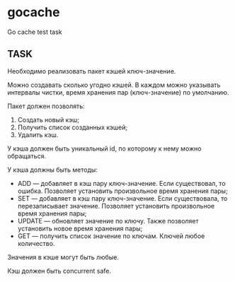 # gocache
Go cache test task

## TASK
Необходимо реализовать пакет кэшей ключ-значение.

Можно создавать сколько угодно кэшей. В каждом можно указывать интервалы чистки, время хранения пар (ключ-значение) по умолчанию.

Пакет должен позволять:
1. Создать новый кэш;
1. Получить список созданных кэшей;
1. Удалить кэш.

У кэша должен быть уникальный id, по которому к нему можно обращаться.

У кэша должны быть методы:
* ADD — добавляет в кэш пару ключ-значение. Если существовал, то ошибка. Позволяет установить произвольное время хранения пары;
* SET — добавляет в кэш пару ключ-значение. Если существовала, то перезаписывает значение. Позволяет установить произвольное время хранения пары;
* UPDATE — обновляет значение по ключу. Также позволяет установить новое время хранения пары;
* GET — получить список значение по ключам. Ключей любое количество.

Значения в кэше могут быть любые.

Кэш должен быть concurrent safe.
